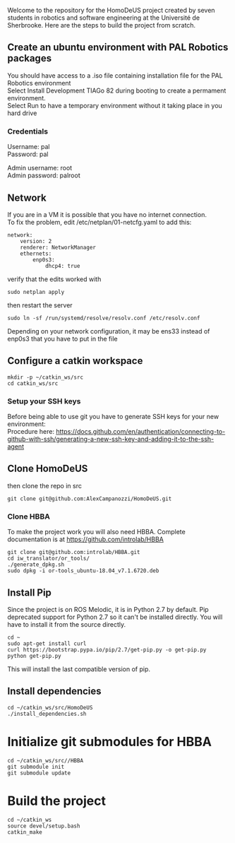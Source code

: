 Welcome to the repository for the HomoDeUS project created by seven students in robotics and software engineering at the Université de Sherbrooke.
Here are the steps to build the project from scratch.

## Create an ubuntu environment with PAL Robotics packages
You should have access to a .iso file containing installation file for the PAL Robotics environment  
Select Install Development TIAGo 82 during booting to create a permament environment.  
Select Run to have a temporary environment without it taking place in you hard drive

### Credentials
Username: pal  
Password: pal  

Admin username: root  
Admin password: palroot

## Network
If you are in a VM it is possible that you have no internet connection.  
To fix the problem, edit /etc/netplan/01-netcfg.yaml to add this:

	network:
		version: 2
		renderer: NetworkManager
		ethernets:
		    enp0s3:
		        dhcp4: true

verify that the edits worked with

	sudo netplan apply

then restart the server

	sudo ln -sf /run/systemd/resolve/resolv.conf /etc/resolv.conf

Depending on your network configuration, it may be ens33 instead of enp0s3 that you have to put in the file

## Configure a catkin workspace
	mkdir -p ~/catkin_ws/src
	cd catkin_ws/src

### Setup your SSH keys
Before being able to use git you have to generate SSH keys for your new environment:  
Procedure here: https://docs.github.com/en/authentication/connecting-to-github-with-ssh/generating-a-new-ssh-key-and-adding-it-to-the-ssh-agent

## Clone HomoDeUS
then clone the repo in src

	git clone git@github.com:AlexCampanozzi/HomoDeUS.git

### Clone HBBA
To make the project work you will also need HBBA. Complete documentation is at https://github.com/introlab/HBBA

	git clone git@github.com:introlab/HBBA.git
	cd iw_translator/or_tools/
	./generate_dpkg.sh
	sudo dpkg -i or-tools_ubuntu-18.04_v7.1.6720.deb

## Install Pip
Since the project is on ROS Melodic, it is in Python 2.7 by default. Pip deprecated support for Python 2.7 so it can't be installed directly. You will have to install it from the source directly.

	cd ~
	sudo apt-get install curl
	curl https://bootstrap.pypa.io/pip/2.7/get-pip.py -o get-pip.py
	python get-pip.py 

This will install the last compatible version of pip.

## Install dependencies

	cd ~/catkin_ws/src/HomoDeUS
	./install_dependencies.sh
	

# Initialize git submodules for HBBA
	
	cd ~/catkin_ws/src//HBBA
	git submodule init
	git submodule update

# Build the project

	cd ~/catkin_ws
	source devel/setup.bash
	catkin_make

